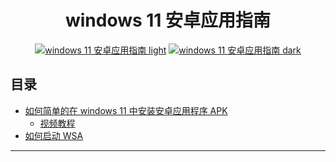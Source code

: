 <div align="center"> 

# windows 11 安卓应用指南

[![windows 11 安卓应用指南 light](https://socialify.git.ci/XTsat/Windows-11-Android-Guide/image?font=Inter&pattern=Solid&stargazers=1&theme=Light#gh-light-mode-only)](https://github.com/XTsat/Windows-11-Android-Guide/stargazers#gh-light-mode-only)
[![windows 11 安卓应用指南 dark](https://socialify.git.ci/XTsat/Windows-11-Android-Guide/image?font=Inter&pattern=Solid&stargazers=1&theme=Dark#gh-dark-mode-only)](https://github.com/XTsat/Windows-11-Android-Guide/stargazers#gh-dark-mode-only)

<div align="left"> 

## 目录

- [如何简单的在 windows 11 中安装安卓应用程序 APK](/docs/documents/How%20to%20simply%20install%20APK%20in%20Windows.md)
  - [视频教程](https://www.bilibili.com/video/BV1br4y1i7i9)
- [如何启动 WSA](/docs/documents/How%20to%20start%20WSA.md)

---
